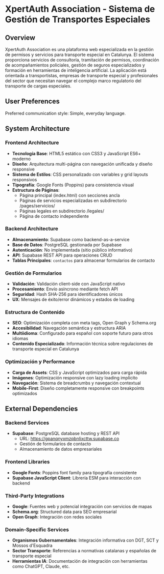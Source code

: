 # XpertAuth Association - Sistema de Gestión de Transportes Especiales

## Overview

XpertAuth Association es una plataforma web especializada en la gestión de permisos y servicios para transporte especial en Catalunya. El sistema proporciona servicios de consultoría, tramitación de permisos, coordinación de acompañamientos policiales, gestión de seguros especializados y formación en herramientas de inteligencia artificial. La aplicación está orientada a transportistas, empresas de transporte especial y profesionales del sector que necesitan navegar el complejo marco regulatorio del transporte de cargas especiales.

## User Preferences

Preferred communication style: Simple, everyday language.

## System Architecture

### Frontend Architecture
- **Tecnología Base**: HTML5 estático con CSS3 y JavaScript ES6+ moderno
- **Diseño**: Arquitectura multi-página con navegación unificada y diseño responsive
- **Sistema de Estilos**: CSS personalizado con variables y grid layouts responsivos
- **Tipografía**: Google Fonts (Poppins) para consistencia visual
- **Estructura de Páginas**: 
  - Página principal (index.html) con secciones ancla
  - Páginas de servicios especializadas en subdirectorio /pages/servicios/
  - Páginas legales en subdirectorio /legales/
  - Página de contacto independiente

### Backend Architecture
- **Almacenamiento**: Supabase como backend-as-a-service
- **Base de Datos**: PostgreSQL gestionada por Supabase
- **Autenticación**: No implementada (sitio público informativo)
- **API**: Supabase REST API para operaciones CRUD
- **Tablas Principales**: `contactos` para almacenar formularios de contacto

### Gestión de Formularios
- **Validación**: Validación client-side con JavaScript nativo
- **Procesamiento**: Envío asíncrono mediante fetch API
- **Seguridad**: Hash SHA-256 para identificadores únicos
- **UX**: Mensajes de éxito/error dinámicos y estados de loading

### Estructura de Contenido
- **SEO**: Optimización completa con meta tags, Open Graph y Schema.org
- **Accesibilidad**: Navegación semántica y estructura ARIA
- **Multiidioma**: Configurado para español con soporte futuro para otros idiomas
- **Contenido Especializado**: Información técnica sobre regulaciones de transporte especial en Catalunya

### Optimización y Performance
- **Carga de Assets**: CSS y JavaScript optimizados para carga rápida
- **Imágenes**: Optimización responsive con lazy loading implícito
- **Navegación**: Sistema de breadcrumbs y navegación contextual
- **Mobile-First**: Diseño completamente responsive con breakpoints optimizados

## External Dependencies

### Backend Services
- **Supabase**: PostgreSQL database hosting y REST API
  - URL: https://gpanqnyxmzpbnlixcttw.supabase.co
  - Gestión de formularios de contacto
  - Almacenamiento de datos empresariales

### Frontend Libraries
- **Google Fonts**: Poppins font family para tipografía consistente
- **Supabase JavaScript Client**: Librería ESM para interacción con backend

### Third-Party Integrations
- **Google**: Fuentes web y potencial integración con servicios de mapas
- **Schema.org**: Structured data para SEO empresarial
- **Open Graph**: Integración con redes sociales

### Domain-Specific Services
- **Organismos Gubernamentales**: Integración informativa con DGT, SCT y Mossos d'Esquadra
- **Sector Transporte**: Referencias a normativas catalanas y españolas de transporte especial
- **Herramientas IA**: Documentación de integración con herramientas como ChatGPT, Claude, etc.